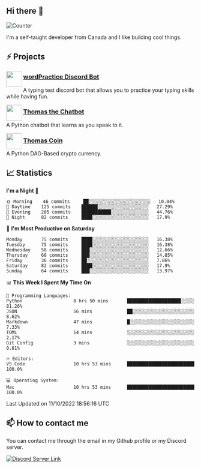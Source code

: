 <h2>Hi there 👋</h2>

![Counter](https://komarev.com/ghpvc/?username=principle105)

<p>I'm a self-taught developer from Canada and I like building cool things.</p>

<h2>⚡ Projects</h2>

<img align="left" src="https://i.imgur.com/BIzs17V.png" width="42" height="42" />
<h3><a target="_blank" href="https://top.gg/bot/743183681182498906">wordPractice Discord Bot</a></h3>
<p>A typing test discord bot that allows you to practice your typing skills while having fun.</p>

<img align="left" src="https://i.imgur.com/1qHopDH.png" width="42" height="42" />
<h3><a href="https://github.com/principle105/thomasthechatbot">Thomas the Chatbot</a></h3>
<p>A Python chatbot that learns as you speak to it.</p>

<img align="left" src="https://i.imgur.com/4FdQpgN.png" width="42" height="42" />
<h3><a href="https://github.com/principle105/thomas-coin">Thomas Coin</a></h3>
<p>A Python DAG-Based crypto currency.</p>

<h2>📈 Statistics</h2>

<!--START_SECTION:waka-->
**I'm a Night 🦉** 

```text
🌞 Morning    46 commits     ██░░░░░░░░░░░░░░░░░░░░░░░   10.04% 
🌆 Daytime    125 commits    ██████░░░░░░░░░░░░░░░░░░░   27.29% 
🌃 Evening    205 commits    ███████████░░░░░░░░░░░░░░   44.76% 
🌙 Night      82 commits     ████░░░░░░░░░░░░░░░░░░░░░   17.9%

```
📅 **I'm Most Productive on Saturday** 

```text
Monday       75 commits     ████░░░░░░░░░░░░░░░░░░░░░   16.38% 
Tuesday      75 commits     ████░░░░░░░░░░░░░░░░░░░░░   16.38% 
Wednesday    58 commits     ███░░░░░░░░░░░░░░░░░░░░░░   12.66% 
Thursday     68 commits     ███░░░░░░░░░░░░░░░░░░░░░░   14.85% 
Friday       36 commits     ██░░░░░░░░░░░░░░░░░░░░░░░   7.86% 
Saturday     82 commits     ████░░░░░░░░░░░░░░░░░░░░░   17.9% 
Sunday       64 commits     ███░░░░░░░░░░░░░░░░░░░░░░   13.97%

```


📊 **This Week I Spent My Time On** 

```text
💬 Programming Languages: 
Python                   8 hrs 50 mins       ████████████████████░░░░░   81.26% 
JSON                     56 mins             ██░░░░░░░░░░░░░░░░░░░░░░░   8.62% 
Markdown                 47 mins             █░░░░░░░░░░░░░░░░░░░░░░░░   7.33% 
TOML                     14 mins             ░░░░░░░░░░░░░░░░░░░░░░░░░   2.17% 
Git Config               3 mins              ░░░░░░░░░░░░░░░░░░░░░░░░░   0.61%

🔥 Editors: 
VS Code                  10 hrs 53 mins      █████████████████████████   100.0%

💻 Operating System: 
Mac                      10 hrs 53 mins      █████████████████████████   100.0%

```


 Last Updated on 11/10/2022 18:56:16 UTC
<!--END_SECTION:waka-->

<h2>📫 How to contact me</h2>

You can contact me through the email in my Github profile or my Discord server.

[![Discord Server Link](https://dcbadge.vercel.app/api/server/DHnk46C)](https://discord.gg/DHnk46C)

